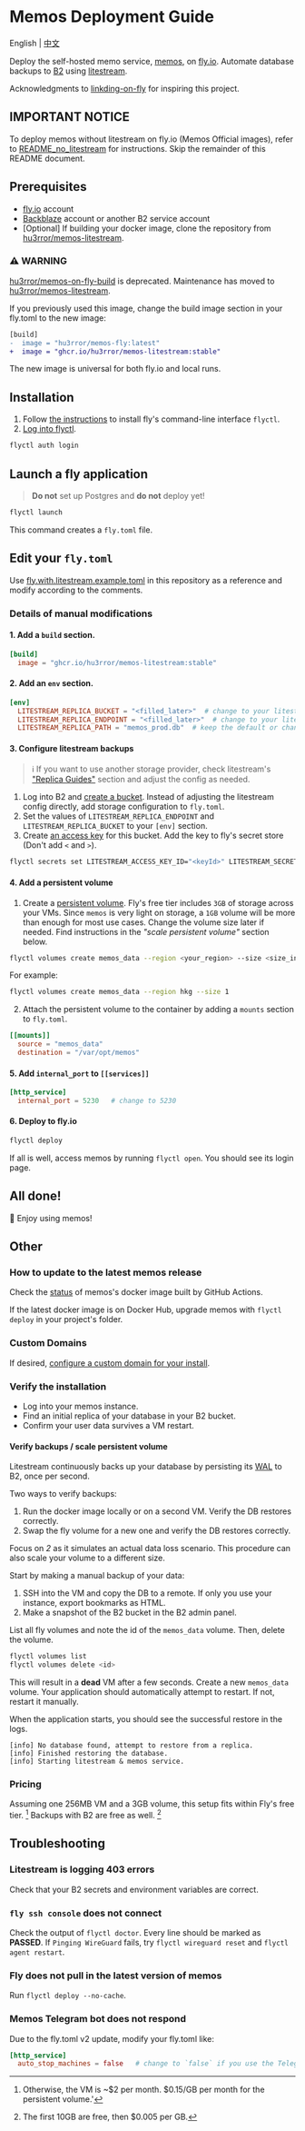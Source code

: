 # Memos Deployment Guide

English | [中文](README_zh-CN.md)

Deploy the self-hosted memo service, [memos](https://github.com/usememos/memos), on [fly.io](https://fly.io/). Automate database backups to [B2](https://www.backblaze.com/b2/cloud-storage.html) using [litestream](https://litestream.io/).

Acknowledgments to [linkding-on-fly](https://github.com/fspoettel/linkding-on-fly) for inspiring this project.

## IMPORTANT NOTICE

To deploy memos without litestream on fly.io (Memos Official images), refer to [README_no_litestream](README_no_litestream.md) for instructions. Skip the remainder of this README document.

## Prerequisites

- [fly.io](https://fly.io/) account
- [Backblaze](https://www.backblaze.com/) account or another B2 service account
- [Optional] If building your docker image, clone the repository from [hu3rror/memos-litestream](https://github.com/hu3rror/memos-litestream).

### ⚠️ **WARNING**

[hu3rror/memos-on-fly-build](https://github.com/hu3rror/memos-on-fly-build) is deprecated. Maintenance has moved to [hu3rror/memos-litestream](https://github.com/hu3rror/memos-litestream).

If you previously used this image, change the build image section in your fly.toml to the new image:

```diff
[build]
-  image = "hu3rror/memos-fly:latest"
+  image = "ghcr.io/hu3rror/memos-litestream:stable"
```

The new image is universal for both fly.io and local runs.

## Installation

1. Follow [the instructions](https://fly.io/docs/getting-started/installing-flyctl/) to install fly's command-line interface `flyctl`.
2. [Log into flyctl](https://fly.io/docs/getting-started/log-in-to-fly/).

```sh
flyctl auth login
```

## Launch a fly application

> **Do not** set up Postgres and **do not** deploy yet!

```sh
flyctl launch
```

This command creates a `fly.toml` file.

## Edit your `fly.toml`

Use [fly.with.litestream.example.toml](fly.with.litestream.example.toml) in this repository as a reference and modify according to the comments.

### Details of manual modifications

#### 1. Add a `build` section.

```toml
[build]
  image = "ghcr.io/hu3rror/memos-litestream:stable"
```

#### 2. Add an `env` section.

```toml
[env]
  LITESTREAM_REPLICA_BUCKET = "<filled_later>"  # change to your litestream bucket name
  LITESTREAM_REPLICA_ENDPOINT = "<filled_later>"  # change to your litestream endpoint URL
  LITESTREAM_REPLICA_PATH = "memos_prod.db"  # keep the default or change to whatever path you want
```

#### 3. Configure litestream backups

> ℹ️ If you want to use another storage provider, check litestream's ["Replica Guides"](https://litestream.io/guides/) section and adjust the config as needed.

1. Log into B2 and [create a bucket](https://litestream.io/guides/backblaze/#create-a-bucket). Instead of adjusting the litestream config directly, add storage configuration to `fly.toml`.
2. Set the values of `LITESTREAM_REPLICA_ENDPOINT` and `LITESTREAM_REPLICA_BUCKET` to your `[env]` section.
3. Create [an access key](https://litestream.io/guides/backblaze/#create-a-user) for this bucket. Add the key to fly's secret store (Don't add `<` and `>`).

```sh
flyctl secrets set LITESTREAM_ACCESS_KEY_ID="<keyId>" LITESTREAM_SECRET_ACCESS_KEY="<applicationKey>"
```

#### 4. Add a persistent volume

1. Create a [persistent volume](https://fly.io/docs/reference/volumes/). Fly's free tier includes `3GB` of storage across your VMs. Since `memos` is very light on storage, a `1GB` volume will be more than enough for most use cases. Change the volume size later if needed. Find instructions in the _"scale persistent volume"_ section below.

```sh
flyctl volumes create memos_data --region <your_region> --size <size_in_gb>
```

For example:

```sh
flyctl volumes create memos_data --region hkg --size 1
```

2. Attach the persistent volume to the container by adding a `mounts` section to `fly.toml`.

```toml
[[mounts]]
  source = "memos_data"
  destination = "/var/opt/memos"
```

#### 5. Add `internal_port` to `[[services]]`

```toml
[http_service]
  internal_port = 5230   # change to 5230
```

#### 6. Deploy to fly.io

```sh
flyctl deploy
```

If all is well, access memos by running `flyctl open`. You should see its login page.

## All done!

🎊 Enjoy using memos!

## Other

### How to update to the latest memos release

Check the [status](https://github.com/hu3rror/memos-on-fly/actions/workflows/build-and-push-release-image.yml) of memos's docker image built by GitHub Actions.

If the latest docker image is on Docker Hub, upgrade memos with `flyctl deploy` in your project's folder.

### Custom Domains

If desired, [configure a custom domain for your install](https://fly.io/docs/app-guides/custom-domains-with-fly/).

### Verify the installation

- Log into your memos instance.
- Find an initial replica of your database in your B2 bucket.
- Confirm your user data survives a VM restart.

#### Verify backups / scale persistent volume

Litestream continuously backs up your database by persisting its [WAL](https://en.wikipedia.org/wiki/Write-ahead_logging) to B2, once per second.

Two ways to verify backups:

1.  Run the docker image locally or on a second VM. Verify the DB restores correctly.
2.  Swap the fly volume for a new one and verify the DB restores correctly.

Focus on _2_ as it simulates an actual data loss scenario. This procedure can also scale your volume to a different size.

Start by making a manual backup of your data:

1.  SSH into the VM and copy the DB to a remote. If only you use your instance, export bookmarks as HTML.
2.  Make a snapshot of the B2 bucket in the B2 admin panel.

List all fly volumes and note the id of the `memos_data` volume. Then, delete the volume.

```sh
flyctl volumes list
flyctl volumes delete <id>
```

This will result in a **dead** VM after a few seconds. Create a new `memos_data` volume. Your application should automatically attempt to restart. If not, restart it manually.

When the application starts, you should see the successful restore in the logs.

```
[info] No database found, attempt to restore from a replica.
[info] Finished restoring the database.
[info] Starting litestream & memos service.
```

### Pricing

Assuming one 256MB VM and a 3GB volume, this setup fits within Fly's free tier. [^0] Backups with B2 are free as well. [^1]

[^0]: Otherwise, the VM is ~$2 per month. $0.15/GB per month for the persistent volume.'
[^1]: The first 10GB are free, then $0.005 per GB.

## Troubleshooting

### Litestream is logging 403 errors

Check that your B2 secrets and environment variables are correct.

### `fly ssh console` does not connect

Check the output of `flyctl doctor`. Every line should be marked as **PASSED**. If `Pinging WireGuard` fails, try `flyctl wireguard reset` and `flyctl agent restart`.

### Fly does not pull in the latest version of memos

Run `flyctl deploy --no-cache`.

### Memos Telegram bot does not respond

Due to the fly.toml v2 update, modify your fly.toml like:

```toml
[http_service]
  auto_stop_machines = false   # change to `false` if you use the Telegram bot
```
